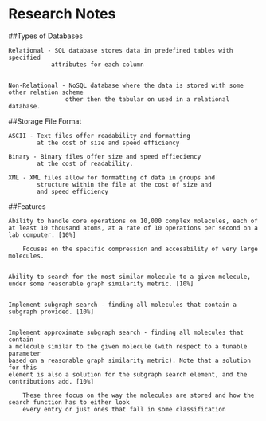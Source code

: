 # Research Notes

##Types of Databases

	Relational - SQL database stores data in predefined tables with specified 
				attributes for each column
				
				
	Non-Relational - NoSQL database where the data is stored with some other relation scheme 
					other then the tabular on used in a relational database.
		


##Storage File Format

	ASCII - Text files offer readability and formatting 
			at the cost of size and speed efficiency
		
	Binary - Binary files offer size and speed effieciency 
			at the cost of readability.
		
	XML - XML files allow for formatting of data in groups and
			structure within the file at the cost of size and
			and speed efficiency
		
		
		
		
##Features

	Ability to handle core operations on 10,000 complex molecules, each of 
	at least 10 thousand atoms, at a rate of 10 operations per second on a lab computer. [10%]
	
		Focuses on the specific compression and accesability of very large molecules.
	
	
	Ability to search for the most similar molecule to a given molecule,
	under some reasonable graph similarity metric. [10%]
	
	
	Implement subgraph search - finding all molecules that contain a subgraph provided. [10%]
	
	
	Implement approximate subgraph search - finding all molecules that contain
	a molecule similar to the given molecule (with respect to a tunable parameter
	based on a reasonable graph similarity metric). Note that a solution for this
	element is also a solution for the subgraph search element, and the contributions add. [10%]

		These three focus on the way the molecules are stored and how the search function has to either look
		every entry or just ones that fall in some classification
		